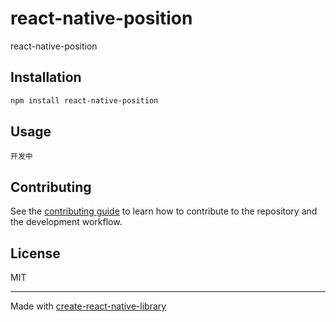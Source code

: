 # react-native-position

react-native-position

## Installation

```sh
npm install react-native-position
```

## Usage

`开发中`

## Contributing

See the [contributing guide](CONTRIBUTING.md) to learn how to contribute to the repository and the development workflow.

## License

MIT

---

Made with [create-react-native-library](https://github.com/callstack/react-native-builder-bob)
